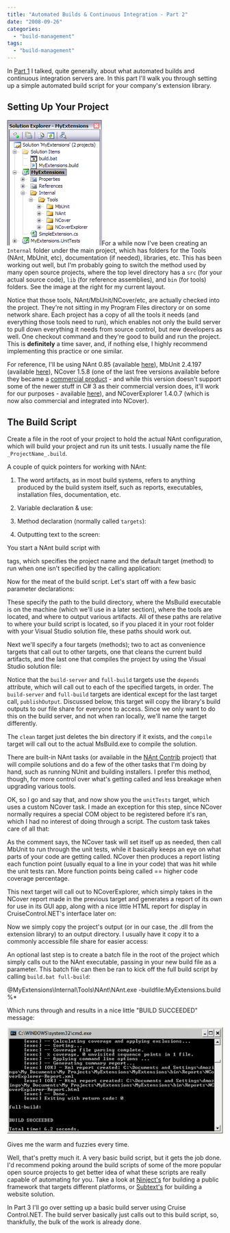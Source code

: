 ```yaml
---
title: "Automated Builds & Continuous Integration - Part 2"
date: "2008-09-26"
categories: 
  - "build-management"
tags: 
  - "build-management"
---
```


In [Part 1](http://darrell.mozingo.net/2008/08/28/automated-builds-continuous-integration-part-1/) I talked, quite generally, about what automated builds and continuous integration servers are. In this part I'll walk you through setting up a simple automated build script for your company's extension library.

## Setting Up Your Project

![Project Explorer](/assets/2008/projectexplorer-buildscripts.png "Build Script Project Explorer")For a while now I've been creating an `Internal` folder under the main project, which has folders for the Tools (NAnt, MbUnit, etc), documentation (if needed), libraries, etc. This has been working out well, but I'm probably going to switch the method used by many open source projects, where the top level directory has a `src` (for your actual source code), `lib` (for reference assemblies), and `bin` (for tools) folders. See the image at the right for my current layout.

Notice that those tools, NAnt/MbUnit/NCover/etc, are actually checked into the project. They're not sitting in my Program Files directory or on some network share. Each project has a copy of all the tools it needs (and everything those tools need to run), which enables not only the build server to pull down everything it needs from source control, but new developers as well. One checkout command and they're good to build and run the project. This is **definitely** a time saver, and, if nothing else, I highly recommend implementing this practice or one similar.

For reference, I'll be using NAnt 0.85 (available [here](http://sourceforge.net/project/downloading.php?groupname=nant&filename=nant-0.85-bin.zip&use_mirror=internap)), MbUnit 2.4.197 (available [here](http://mb-unit.googlecode.com/files/MbUnit-2.4.197.exe)), NCover 1.5.8 (one of the last free versions available before they became a [commercial product](http://www.ncover.com/) - and while this version doesn't support some of the newer stuff in C# 3 as their commercial version does, it'll work for our purposes - available [here](http://www.ncover.com/download/download_file?filename=NCover-1.5.8.zip)), and NCoverExplorer 1.4.0.7 (which is now also commercial and integrated into NCover).

## The Build Script

Create a file in the root of your project to hold the actual NAnt configuration, which will build your project and run its unit tests. I usually name the file `_ProjectName_.build`.

A couple of quick pointers for working with NAnt:

1. The word artifacts, as in most build systems, refers to anything produced by the build system itself, such as reports, executables, installation files, documentation, etc.
2. Variable declaration & use:
    
3. Method declaration (normally called `targets`):
    
4. Outputting text to the screen:
    

You start a NAnt build script with

tags, which specifies the project name and the default target (method) to run when one isn't specified by the calling application:

Now for the meat of the build script. Let's start off with a few basic parameter declarations:

These specify the path to the build directory, where the MsBuild executable is on the machine (which we'll use in a later section), where the tools are located, and where to output various artifacts. All of these paths are relative to where your build script is located, so if you placed it in your root folder with your Visual Studio solution file, these paths should work out.

Next we'll specify a four targets (methods); two to act as convenience targets that call out to other targets, one that cleans the current build artifacts, and the last one that compiles the project by using the Visual Studio solution file:

Notice that the `build-server` and `full-build` targets use the `depends` attribute, which will call out to each of the specified targets, in order. The `build-server` and `full-build` targets are identical except for the last target call, `publishOutput`. Discussed below, this target will copy the library's build outputs to our file share for everyone to access. Since we only want to do this on the build server, and not when ran locally, we'll name the target differently.

The `clean` target just deletes the bin directory if it exists, and the `compile` target will call out to the actual MsBuild.exe to compile the solution.

There are built-in NAnt tasks (or available in the [NAnt Contrib](http://nantcontrib.sourceforge.net/) project) that will compile solutions and do a few of the other tasks that I'm doing by hand, such as running NUnit and building installers. I prefer this method, though, for more control over what's getting called and less breakage when upgrading various tools.

OK, so I go and say that, and now show you the `unitTests` target, which uses a custom NCover task. I made an exception for this step, since NCover normally requires a special COM object to be registered before it's ran, which I had no interest of doing through a script. The custom task takes care of all that:

As the comment says, the NCover task will set itself up as needed, then call MbUnit to run through the unit tests, while it basically keeps an eye on what parts of your code are getting called. NCover then produces a report listing each function point (usually equal to a line in your code) that was hit while the unit tests ran. More function points being called == higher code coverage percentage.

This next target will call out to NCoverExplorer, which simply takes in the NCover report made in the previous target and generates a report of its own for use in its GUI app, along with a nice little HTML report for display in CruiseControl.NET's interface later on:

Now we simply copy the project's output (or in our case, the .dll from the extension library) to an output directory. I usually have it copy it to a commonly accessible file share for easier access:

An optional last step is to create a batch file in the root of the project which simply calls out to the NAnt executable, passing in your new build file as a parameter. This batch file can then be ran to kick off the full build script by calling `build.bat full-build`:

@MyExtensions\\Internal\\Tools\\NAnt\\NAnt.exe -buildfile:MyExtensions.build %\*

Which runs through and results in a nice little "BUILD SUCCEEDED" message:

![Build Script](/assets/2008/buildresult-buildscripts.png "Build Script Running")

Gives me the warm and fuzzies every time.

Well, that's pretty much it. A very basic build script, but it gets the job done. I'd recommend poking around the build scripts of some of the more popular open source projects to get better idea of what these scripts are really capable of automating for you. Take a look at [Ninject's](http://ninject.org/) for building a public framework that targets different platforms, or [Subtext's](http://subtextproject.com/) for building a website solution.

In Part 3 I'll go over setting up a basic build server using Cruise Control.NET. The build server basically just calls out to this build script, so, thankfully, the bulk of the work is already done.
